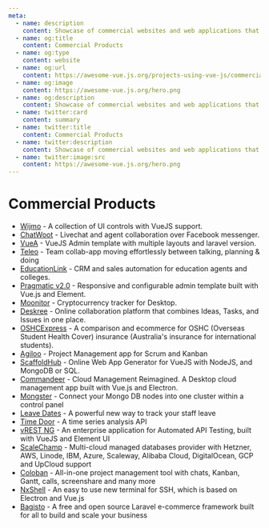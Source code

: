 ```yaml
---
meta:
  - name: description
    content: Showcase of commercial websites and web applications that use Vue.js
  - name: og:title
    content: Commercial Products
  - name: og:type
    content: website
  - name: og:url
    content: https://awesome-vue.js.org/projects-using-vue-js/commercial-products.html
  - name: og:image
    content: https://awesome-vue.js.org/hero.png
  - name: og:description
    content: Showcase of commercial websites and web applications that use Vue.js
  - name: twitter:card
    content: summary
  - name: twitter:title
    content: Commercial Products
  - name: twitter:description
    content: Showcase of commercial websites and web applications that use Vue.js
  - name: twitter:image:src
    content: https://awesome-vue.js.org/hero.png
---
```


# Commercial Products

- [Wijmo](https://wijmo.com/products/wijmo-5/) - A collection of UI controls with VueJS support.
- [ChatWoot](https://www.chatwoot.com/) - Livechat and agent collaboration over Facebook messenger.
- [VueA](https://themeforest.net/item/vuejs-laravel-admin-template/20119122?ref=jyostna&utm_source=awesome-vue.js.org) - VueJS Admin template with multiple layouts and laravel version.
- [Teleo](https://www.teleo.co/?utm_source=awesome-vue.js.org) - Team collab-app moving effortlessly between talking, planning & doing
- [EducationLink](https://geteducation.link/?utm_source=awesome-vue.js.org) - CRM and sales automation for education agents and colleges.
- [Pragmatic v2.0](https://1.envato.market/LYWqL) - Responsive and configurable admin template built with Vue.js and Element.
- [Moonitor](https://moonitor.io/) - Cryptocurrency tracker for Desktop.
- [Deskree](https://deskree.com/) - Online collaboration platform that combines Ideas, Tasks, and Issues in one place.
- [OSHCExpress](https://oshcexpress.com/?utm_source=awesome-vue.js.org) - A comparison and ecommerce for OSHC (Overseas Student Health Cover) insurance (Australia's insurance for international students).
- [Agiloo](https://www.agiloo.com) - Project Management app for Scrum and Kanban
- [ScaffoldHub](https://www.scaffoldhub.io) - Online Web App Generator for VueJS with NodeJS, and MongoDB or SQL.
- [Commandeer](https://getcommandeer.com) - Cloud Management Reimagined. A Desktop cloud management app built with Vue.js and Electron.
- [Mongster](https://github.com/mallgroup/mal-mongster) - Connect your Mongo DB nodes into one cluster within a control panel
- [Leave Dates](https://leavedates.com) - A powerful new way to track your staff leave
- [Time Door](https://timedoor.io) - A time series analysis API
- [vREST NG](https://ng.vrest.io) - An enterprise application for Automated API Testing, built with VueJS and Element UI
- [ScaleChamp](https://www.scalechamp.com) - Multi-cloud managed databases provider with Hetzner, AWS, Linode, IBM, Azure, Scaleway, Alibaba Cloud, DigitalOcean, GCP and UpCloud support
- [Coloban](https://www.coloban.com) - All-in-one project management tool with chats, Kanban, Gantt, calls, screenshare and many more
- [NxShell](https://github.com/nxshell/nxshell) - An easy to use new terminal for SSH, which is based on Electron and Vue.js
- [Bagisto](https://github.com/bagisto/bagisto) - A free and open source Laravel e-commerce framework built for all to build and scale your business
